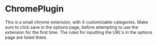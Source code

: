 # ChromePlugin

This is a small chrome extension, with 4 customizable categories. Make sure to click save in the options page, before attempting to use the extension for the first time. The rules for inputting the URL's in the options page are listed there. 